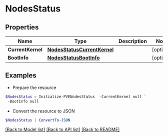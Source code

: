 # NodesStatus
## Properties

Name | Type | Description | Notes
------------ | ------------- | ------------- | -------------
**CurrentKernel** | [**NodesStatusCurrentKernel**](NodesStatusCurrentKernel.md) |  | [optional] 
**BootInfo** | [**NodesStatusBootInfo**](NodesStatusBootInfo.md) |  | [optional] 

## Examples

- Prepare the resource
```powershell
$NodesStatus = Initialize-PVENodesStatus  -CurrentKernel null `
 -BootInfo null
```

- Convert the resource to JSON
```powershell
$NodesStatus | ConvertTo-JSON
```

[[Back to Model list]](../README.md#documentation-for-models) [[Back to API list]](../README.md#documentation-for-api-endpoints) [[Back to README]](../README.md)

